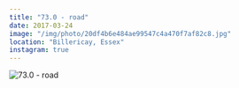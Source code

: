 ```yaml
---
title: "73.0 - road"
date: 2017-03-24
image: "/img/photo/20df4b6e484ae99547c4a470f7af82c8.jpg"
location: "Billericay, Essex"
instagram: true
---
```


![73.0 - road](/img/photo/20df4b6e484ae99547c4a470f7af82c8.jpg)

